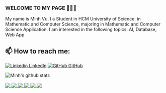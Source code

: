 ### WELCOME TO MY PAGE 👋👋👋
My name is Minh Vu. I a Student in HCM University of Science. in Mathematic and Computer Science, majoring in Mathematic and Computer Science Application. I am interested in the following topics: AI, Database, Web App <br>
## 📫 How to reach me: 

[![Linkedin](https://i.stack.imgur.com/gVE0j.png) LinkedIn](https://www.linkedin.com/in/v%C5%A9-quang-minh-1744a1185/) [![GitHub](https://i.stack.imgur.com/tskMh.png) GitHub](https://github.com/Minhvu87)



![Minh's github stats](https://github-readme-stats-git-masterrstaa-rickstaa.vercel.app/api?username=Minhvu87&show_icons=true&theme=tokyonight&hide=contribs,prs,issues)

<a href="https://github.com/Minhvu87/ShopmeCart/">
  <!-- Change the `github-readme-stats.anuraghazra1.vercel.app` to `github-readme-stats.vercel.app`  -->
  <img align="center" src="https://github-readme-stats.anuraghazra1.vercel.app/api/pin/?username=Minhvu87&repo=ShopmeCart&theme=radical" />
</a>    
<a href="https://github.com/Minhvu87/Project-Tweet_Emotion_Recognition/">
  <!-- Change the `github-readme-stats.anuraghazra1.vercel.app` to `github-readme-stats.vercel.app`  -->
  <img align="center" src="https://github-readme-stats.anuraghazra1.vercel.app/api/pin/?username=Minhvu87&repo=Project-Tweet_Emotion_Recognition&theme=merko" />
</a>

<a href="https://github.com/Minhvu87/HCMUS_Project_FrequencyWord/">
  <!-- Change the `github-readme-stats.anuraghazra1.vercel.app` to `github-readme-stats.vercel.app`  -->
  <img align="center" src="https://github-readme-stats.anuraghazra1.vercel.app/api/pin/?username=Minhvu87&repo=HCMUS_Project_FrequencyWord&theme=gruvbox" />
</a>    
<a href="https://github.com/Minhvu87/HCMUS_Project_Design-Shape-OOP/">
  <!-- Change the `github-readme-stats.anuraghazra1.vercel.app` to `github-readme-stats.vercel.app`  -->
  <img align="center" src="https://github-readme-stats.anuraghazra1.vercel.app/api/pin/?username=Minhvu87&repo=HCMUS_Project_Design-Shape-OOP&theme=dark" />
</a>

<a href="https://github.com/Minhvu87/Specification_CarDetection/">
  <!-- Change the `github-readme-stats.anuraghazra1.vercel.app` to `github-readme-stats.vercel.app`  -->
  <img align="center" src="https://github-readme-stats.anuraghazra1.vercel.app/api/pin/?username=Minhvu87&repo=Specification_CarDetection&theme=onedark" />
</a>    
<a href="https://github.com/Minhvu87/Specification-FaceDetection/">
  <!-- Change the `github-readme-stats.anuraghazra1.vercel.app` to `github-readme-stats.vercel.app`  -->
  <img align="center" src="https://github-readme-stats.anuraghazra1.vercel.app/api/pin/?username=Minhvu87&repo=Specification-FaceDetection&theme=cobalt" />
</a>


